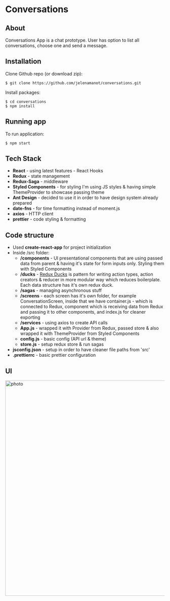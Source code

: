 # Conversations

## About

Conversations App is a chat prototype. User has option to list all
conversations, choose one and send a message.

## Installation

Clone Github repo (or download zip):

```
$ git clone https://github.com/jelenamanot/conversations.git
```

Install packages:

```
$ cd conversations
$ npm install
```

## Running app

To run application:

```
$ npm start
```

## Tech Stack

- **React** - using latest features - React Hooks
- **Redux** - state management
- **Redux-Saga** - middleware
- **Styled Components** - for styling I'm using JS styles & having simple
  ThemeProvider to showcase passing theme
- **Ant Design** - decided to use it in order to have design system already
  prepared
- **date-fns** - for time formatting instead of moment.js
- **axios** - HTTP client
- **prettier** - code styling & formatting

## Code structure

- Used **create-react-app** for project initialization
- Inside /src folder:
  - **/components** - UI presentational components that are using passed data
    from parent & having it's state for form inputs only. Styling them with
    Styled Components
  - **/ducks** - [Redux Ducks](https://github.com/erikras/ducks-modular-redux)
    is pattern for writing action types, action creators & reducer in more
    modular way which reduces boilerplate. Each data structure has it's own
    redux duck.
  - **/sagas** - managing asynchronous stuff
  - **/screens** - each screen has it's own folder, for example
    ConversationScreen, inside that we have container.js - which is connected to
    Redux, component which is receiving data from Redux and passing it to other
    components, and index.js for cleaner exporting
  - **/services** - using axios to create API calls
  - **App.js** - wrapped it with Provider from Redux, passed store & also
    wrapped it with ThemeProvider from Styled Components
  - **config.js** - basic config (API url & theme)
  - **store.js** - setup redux store & run sagas
- **jsconfig.json** - setup in order to have cleaner file paths from 'src'
- **.prettierrc** - basic prettier configuration

## UI

<img width="680" alt="photo" src="https://user-images.githubusercontent.com/21371592/97776385-c116a400-1b67-11eb-82b9-d8f61f238459.png">
